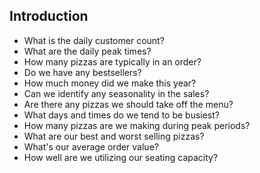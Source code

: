 ## Introduction

*   What is the daily customer count?
*   What are the daily peak times?
*   How many pizzas are typically in an order?
*   Do we have any bestsellers?
*   How much money did we make this year?
*   Can we identify any seasonality in the sales?
*   Are there any pizzas we should take off the menu?
*   What days and times do we tend to be busiest?
*   How many pizzas are we making during peak periods?
*   What are our best and worst selling pizzas?
*   What's our average order value?
*   How well are we utilizing our seating capacity?

